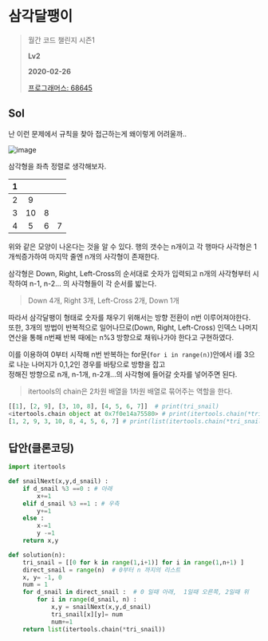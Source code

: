 # 삼각달팽이
> 월간 코드 챌린지 시즌1
>
> **Lv2**
>
> **2020-02-26**
>
> [프로그래머스: 68645](https://programmers.co.kr/learn/courses/30/lessons/68645)


## Sol

난 이런 문제에서 규칙을 찾아 접근하는게 왜이렇게 어려울까..  

![image](https://user-images.githubusercontent.com/42789819/109378538-b05c1c00-7916-11eb-8397-ec2029ed0bc4.png)

삼각형을 좌측 정렬로 생각해보자.

| 1 |  |  |  |
| :----------: | :----------: | :----------: | :----------: |
| 2 | 9 | | |
| 3 | 10 | 8 | |
| 4 | 5 | 6 | 7 |  

위와 같은 모양이 나온다는 것을 알 수 있다.  행의 갯수는 n개이고 각 행마다 사각형은 1개씩증가하여 마지막 줄엔 n개의 사각형이 존재한다.


삼각형은 Down, Right, Left-Cross의 순서대로 숫자가 입력되고 n개의 사각형부터 시작하여 n-1, n-2... 의 사각형들이 각 순서를 밟는다.
> Down 4개, Right 3개, Left-Cross 2개, Down 1개


따라서 삼각달팽이 형태로 숫자를 채우기 위해서는 방향 전환이 n번 이루어져야한다.  
또한, 3개의 방법이 반복적으로 일어나므로(Down, Right, Left-Cross) 인덱스 나머지 연산을 통해 n번째 반복 때에는 n%3 방향으로 채워나가야 한다고 구현하였다.


이를 이용하여 0부터 시작해 n번 반복하는 for문(`for i in range(n)`)안에서 i를 3으로 나눈 나머지가 0,1,2인 경우를 바탕으로 방향을 잡고  
정해진 방향으로 n개, n-1개, n-2개...의 사각형에 들어갈 숫자를 넣어주면 된다.  

> itertools의 chain은 2차원 배열을 1차원 배열로 묶어주는 역할을 한다.  
```python 
[[1], [2, 9], [3, 10, 8], [4, 5, 6, 7]]  # print(tri_snail)  
<itertools.chain object at 0x7f0e14a75580> # print(itertools.chain(*tri_snail))  
[1, 2, 9, 3, 10, 8, 4, 5, 6, 7] # print(list(itertools.chain(*tri_snail)))
```  


## 답안(클론코딩)
```python
import itertools

def snailNext(x,y,d_snail) :
    if d_snail %3 ==0 : # 아래
        x+=1
    elif d_snail %3 ==1 : # 우측
        y+=1
    else : 
        x-=1
        y -=1
    return x,y 

def solution(n):
    tri_snail = [[0 for k in range(1,i+1)] for i in range(1,n+1) ]
    direct_snail = range(n)  # 0부터 n 까지의 리스트 
    x, y= -1, 0
    num = 1
    for d_snail in direct_snail :  # 0 일때 아래,  1일때 오른쪽, 2일때 위
        for i in range(d_snail, n) :
            x,y = snailNext(x,y,d_snail)
            tri_snail[x][y]= num
            num+=1
    return list(itertools.chain(*tri_snail))
```